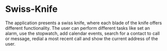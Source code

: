 # Swiss-Knife
The application presents a swiss knife, where each blade of the knife offers different functionality. The user can perform different tasks like set an alarm, use the stopwatch, add calendar events, search for a contact to call or message, redial a most recent call and show the current address of the user.

